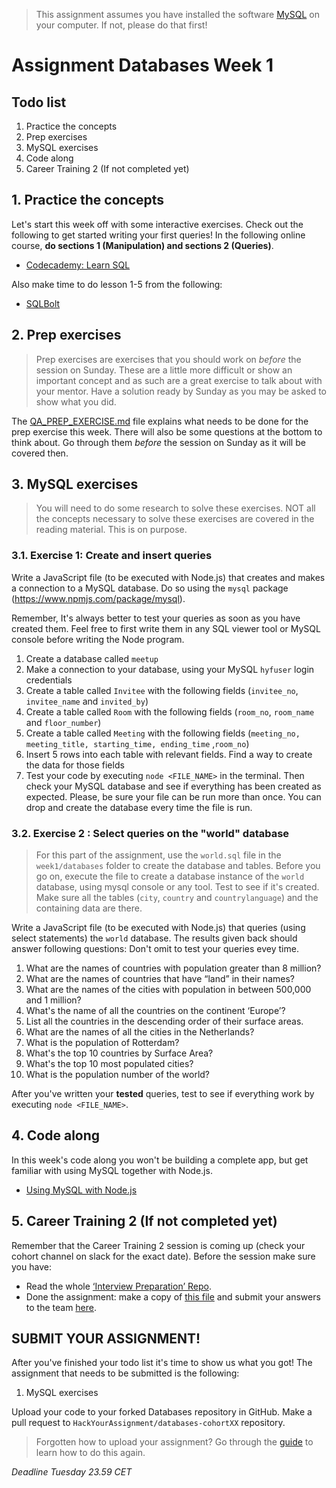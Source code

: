 > This assignment assumes you have installed the software [MySQL](https://dev.mysql.com/downloads/installer/) on your
> computer. If not, please do that first!

# Assignment Databases Week 1

## Todo list

1. Practice the concepts
2. Prep exercises
3. MySQL exercises
4. Code along
5. Career Training 2 (If not completed yet)

## 1. Practice the concepts

Let's start this week off with some interactive exercises. Check out the following to get started writing your first
queries! In the following online course, **do sections 1 (Manipulation) and sections 2 (Queries)**.

- [Codecademy: Learn SQL](https://www.codecademy.com/learn/learn-sql)

Also make time to do lesson 1-5 from the following:

- [SQLBolt](https://sqlbolt.com/lesson/select_queries_introduction)

## 2. Prep exercises

> Prep exercises are exercises that you should work on _before_ the session on Sunday. These are a little more difficult
> or show an important concept and as such are a great exercise to talk about with your mentor. Have a solution ready by
> Sunday as you may be asked to show what you did.

The [QA_PREP_EXERCISE.md](./QA_PREP_EXERCISE.md) file explains what needs to be done for the prep exercise this week.
There will also be some questions at the bottom to think about. Go through them _before_ the session on Sunday as it
will be covered then.

## 3. MySQL exercises

> You will need to do some research to solve these exercises. NOT all the concepts necessary to solve
> these exercises are covered in the reading material. This is on purpose.

### 3.1. Exercise 1: Create and insert queries

Write a JavaScript file (to be executed with Node.js) that creates and makes a connection to a MySQL database. Do so
using the `mysql` package (https://www.npmjs.com/package/mysql).

Remember, It's always better to test your queries as soon as you have created them. Feel free to first write them in any
SQL viewer tool or MySQL console before writing the Node program.

1. Create a database called `meetup`
2. Make a connection to your database, using your MySQL `hyfuser` login credentials
3. Create a table called `Invitee` with the following fields (`invitee_no`, `invitee_name` and `invited_by`)
4. Create a table called `Room` with the following fields (`room_no`, `room_name` and `floor_number`)
5. Create a table called `Meeting` with the following fields (`meeting_no, meeting_title, starting_time, ending_time`
   ,`room_no`)
6. Insert 5 rows into each table with relevant fields. Find a way to create the data for those fields
7. Test your code by executing `node <FILE_NAME>` in the terminal. Then check your MySQL database and see if everything
   has been created as expected. Please, be sure your file can be run more than once. You can drop and create the
   database every time the file is run.

### 3.2. Exercise 2 : Select queries on the "world" database

> For this part of the assignment, use the `world.sql` file in the `week1/databases` folder to create the database and
> tables. Before you go on, execute the file to create a database instance of the `world` database, using mysql console or
> any tool. Test to see if it's created. Make sure all the tables (`city`, `country` and `countrylanguage`) and the
> containing data are there.

Write a JavaScript file (to be executed with Node.js) that queries (using select statements) the `world` database. The
results given back should answer following questions:
Don't omit to test your queries evey time.

1. What are the names of countries with population greater than 8 million?
2. What are the names of countries that have “land” in their names?
3. What are the names of the cities with population in between 500,000 and 1 million?
4. What's the name of all the countries on the continent ‘Europe’?
5. List all the countries in the descending order of their surface areas.
6. What are the names of all the cities in the Netherlands?
7. What is the population of Rotterdam?
8. What's the top 10 countries by Surface Area?
9. What's the top 10 most populated cities?
10. What is the population number of the world?

After you've written your **tested** queries, test to see if everything work by executing `node <FILE_NAME>`.

## 4. Code along

In this week's code along you won't be building a complete app, but get familiar with using MySQL together with Node.js.

- [Using MySQL with Node.js](https://www.youtube.com/watch?v=EN6Dx22cPRI)

## **5. Career Training 2 (If not completed yet)**

Remember that the Career Training 2 session is coming up (check your cohort channel on slack for the exact date). Before the session make sure you have:

- Read the whole [‘Interview Preparation’ Repo](https://github.com/HackYourFuture/interviewpreparation).
- Done the assignment: make a copy of [this file](https://docs.google.com/document/u/2/d/114rTGS4eG6tpkrMAyVIdvgTrnpmkRL6ax_smkw1B0HI/copy) and submit your answers to the team [here](https://hackyourfuture.typeform.com/to/s6zYAugm).

## SUBMIT YOUR ASSIGNMENT!

After you've finished your todo list it's time to show us what you got! The assignment that needs to be submitted is the
following:

1. MySQL exercises

Upload your code to your forked Databases repository in GitHub. Make a pull request to `HackYourAssignment/databases-cohortXX`
repository.

> Forgotten how to upload your assignment? Go through the [guide](../hand-in-assignments-guide.md) to learn how to do this
> again.

_Deadline Tuesday 23.59 CET_
